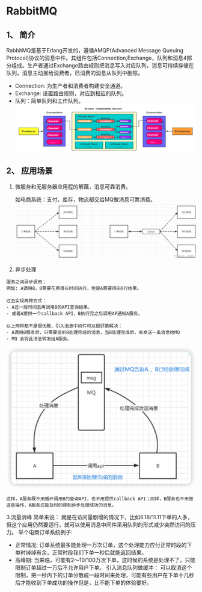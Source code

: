 # RabbitMQ

## 1、 简介

RabbitMQ是基于Erlang开发的，遵循AMQP(Advanced Message Queuing Protocol)协议的消息中件。其组件包括Connection,Exchange，队列和消息4部分组成。生产者通过Exchange路由规则把消息写入对应队列，消息可持续存储在队列，消息主动推给消费者，已消费的消息从队列中删除。

* Connection: 为生产者和消费者构建安全通道。
* Exchange: 设置路由规则，对应到相应的队列。
* 队列：简单队列和工作队列。
  ![RabbitMQ架构](./img/1.1-0.png "RabbitMQ架构")

## 2、   应用场景

  1. 微服务和无服务器应用程的解藕，消息可靠消费。

     如电商系统：支付，库存，物流都交给MQ做消息可靠消费。
    ![RabbitMQ架构](./img/1.2-0.png "RabbitMQ架构")

  2. 异步处理

    服务之间异步调用：
    例如: A调用B，B需要花费很长时间执行，但是A需要得B执行结果。

    过去实现两种方式：
    - A过一段时间去再调用B的API查询结果。
    - 或者A提供一个callback API，B执行完之后调用AP通知A服务。
  
    以上两种都不是很优雅，引入消息中间件可以很好第解决：
    - A调用B服务后，只需要监听B处理完成的消息，当B处理完成后，会发送一条消息给MQ
    - MQ 会将此消息转发给A服务。
   ![RabbitMQ架构](./img/1.2-2.png "RabbitMQ架构")

    这样，A服务既不用循环调用B的查询API，也不用提供callback API；同样，B服务也不用做这些操作，A服务还能及时的得到异步处理成功的消息。

   3.流量消峰
    简单来说： 就是在访问量剧增的情况下，比如6.18/11.11下单的人多，但这个应用仍然要运行，就可以使用消息中间件采用队列的形式减少突然访问的压力。
   举个电商订单系统例子:

* 正常情况: 订单系统最多能处理一万次订单，这个处理能力应付正常时段的下单时绰绰有余，正常时段我们下单一秒后就能返回结果。
* 高峰期:  当来临，可能有2～10/100万次下单，这时候的系统是处理不了，只能限制订单超过一万后不允许用户下单。
  引入消息队列做缓冲： 可以取消这个限制，把一秒内下的订单分散成一段时间来处理，可能有些用户在下单十几秒后才能收到下单成功的操作但是，比不能下单的体验要好。
